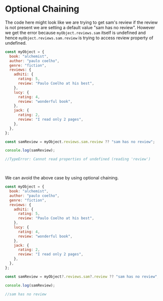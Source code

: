 # Optional Chaining

The code here might look like we are trying to get sam's review if the review is not present we are setting a default value "sam has no review". However we get the error because `myObject.reviews.sam` itself is undefined and hence `myObject.reviews.sam.review` is trying to access review property of undefined.

```js
const myObject = {
  book: "alchemist",
  author: "paulo coelho",
  genre: "fiction",
  reviews: {
    adhiti: {
      rating: 5,
      review: "Paulo Coelho at his best",
    },
    lucy: {
      rating: 4,
      review: "wonderful book",
    },
    jack: {
      rating: 2,
      review: "I read only 2 pages",
    },
  },
};

const samReview = myObject.reviews.sam.review ?? "sam has no review";

console.log(samReview);

//TypeError: Cannot read properties of undefined (reading 'review')
```

<br>

We can avoid the above case by using optional chaining.

```js
const myObject = {
  book: "alchemist",
  author: "paulo coelho",
  genre: "fiction",
  reviews: {
    adhiti: {
      rating: 5,
      review: "Paulo Coelho at his best",
    },
    lucy: {
      rating: 4,
      review: "wonderful book",
    },
    jack: {
      rating: 2,
      review: "I read only 2 pages",
    },
  },
};

const samReview = myObject?.reviews.sam?.review ?? "sam has no review";

console.log(samReview);

//sam has no review
```

